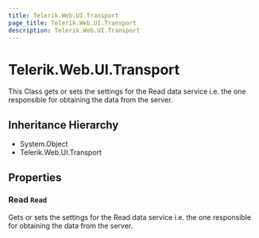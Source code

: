 ```yaml
---
title: Telerik.Web.UI.Transport
page_title: Telerik.Web.UI.Transport
description: Telerik.Web.UI.Transport
---
```


# Telerik.Web.UI.Transport

This Class gets or sets the settings for the Read data service i.e. the one responsible 
            for obtaining the data from the server.

## Inheritance Hierarchy

* System.Object
* Telerik.Web.UI.Transport

## Properties

###  Read `Read`

Gets or sets the settings for the Read data service i.e. the one responsible 
            for obtaining the data from the server.

